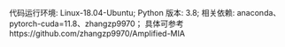 代码运行环境: Linux-18.04-Ubuntu; Python 版本: 3.8; 相关依赖: anaconda、pytorch-cuda=11.8、zhangzp9970；
具体可参考https://github.com/zhangzp9970/Amplified-MIA